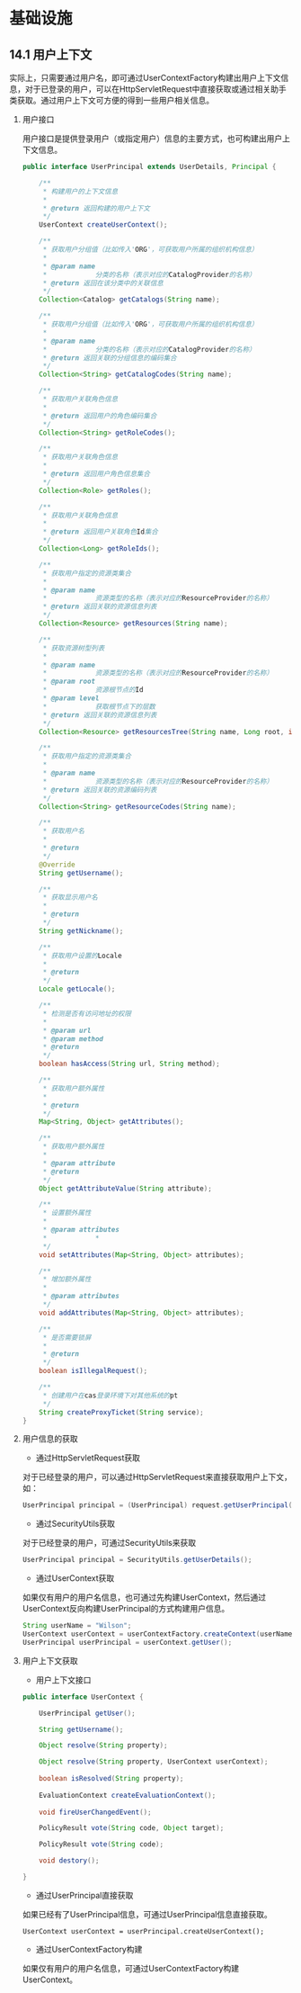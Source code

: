 # 基础设施

## 14.1 用户上下文

实际上，只需要通过用户名，即可通过UserContextFactory构建出用户上下文信息，对于已登录的用户，可以在HttpServletRequest中直接获取或通过相关助手类获取。通过用户上下文可方便的得到一些用户相关信息。

1. 用户接口

    用户接口是提供登录用户（或指定用户）信息的主要方式，也可构建出用户上下文信息。
    
    ```java
    public interface UserPrincipal extends UserDetails, Principal {
    
    	/**
    	 * 构建用户的上下文信息
    	 * 
    	 * @return 返回构建的用户上下文
    	 */
    	UserContext createUserContext();
    
    	/**
    	 * 获取用户分组值（比如传入'ORG'，可获取用户所属的组织机构信息）
    	 * 
    	 * @param name
    	 *            分类的名称（表示对应的CatalogProvider的名称）
    	 * @return 返回在该分类中的关联信息
    	 */
    	Collection<Catalog> getCatalogs(String name);
    
    	/**
    	 * 获取用户分组值（比如传入'ORG'，可获取用户所属的组织机构信息）
    	 * 
    	 * @param name
    	 *            分类的名称（表示对应的CatalogProvider的名称）
    	 * @return 返回关联的分组信息的编码集合
    	 */
    	Collection<String> getCatalogCodes(String name);
    
    	/**
    	 * 获取用户关联角色信息
    	 * 
    	 * @return 返回用户的角色编码集合
    	 */
    	Collection<String> getRoleCodes();
    
    	/**
    	 * 获取用户关联角色信息
    	 * 
    	 * @return 返回用户角色信息集合
    	 */
    	Collection<Role> getRoles();
    
    	/**
    	 * 获取用户关联角色信息
    	 * 
    	 * @return 返回用户关联角色Id集合
    	 */
    	Collection<Long> getRoleIds();
    
    	/**
    	 * 获取用户指定的资源类集合
    	 * 
    	 * @param name
    	 *            资源类型的名称（表示对应的ResourceProvider的名称）
    	 * @return 返回关联的资源信息列表
    	 */
    	Collection<Resource> getResources(String name);
    
    	/**
    	 * 获取资源树型列表
    	 * 
    	 * @param name
    	 *            资源类型的名称（表示对应的ResourceProvider的名称）
    	 * @param root
    	 *            资源根节点的Id
    	 * @param level
    	 *            获取根节点下的层数
    	 * @return 返回关联的资源信息列表
    	 */
    	Collection<Resource> getResourcesTree(String name, Long root, int level);
    
    	/**
    	 * 获取用户指定的资源类集合
    	 * 
    	 * @param name
    	 *            资源类型的名称（表示对应的ResourceProvider的名称）
    	 * @return 返回关联的资源编码列表
    	 */
    	Collection<String> getResourceCodes(String name);
    
    	/**
    	 * 获取用户名
    	 * 
    	 * @return
    	 */
    	@Override
    	String getUsername();
    
    	/**
    	 * 获取显示用户名
    	 * 
    	 * @return
    	 */
    	String getNickname();
    
    	/**
    	 * 获取用户设置的Locale
    	 * 
    	 * @return
    	 */
    	Locale getLocale();
    
    	/**
    	 * 检测是否有访问地址的权限
    	 * 
    	 * @param url
    	 * @param method
    	 * @return
    	 */
    	boolean hasAccess(String url, String method);
    
    	/**
    	 * 获取用户额外属性
    	 * 
    	 * @return
    	 */
    	Map<String, Object> getAttributes();
    
    	/**
    	 * 获取用户额外属性
    	 * 
    	 * @param attribute
    	 * @return
    	 */
    	Object getAttributeValue(String attribute);
    
    	/**
    	 * 设置额外属性
    	 * 
    	 * @param attributes
    	 *            *
    	 */
    	void setAttributes(Map<String, Object> attributes);
    
    	/**
    	 * 增加额外属性
    	 * 
    	 * @param attributes
    	 */
    	void addAttributes(Map<String, Object> attributes);
    
    	/**
    	 * 是否需要锁屏
    	 * 
    	 * @return
    	 */
    	boolean isIllegalRequest();
    
    	/**
    	 * 创建用户在cas登录环境下对其他系统的pt
    	 */
    	String createProxyTicket(String service);
    }    
    ```
    
2. 用户信息的获取

    * 通过HttpServletRequest获取
    
    对于已经登录的用户，可以通过HttpServletRequest来直接获取用户上下文，如：
    
    ```java
    UserPrincipal principal = (UserPrincipal) request.getUserPrincipal();
    ```
    * 通过SecurityUtils获取
    
    对于已经登录的用户，可通过SecurityUtils来获取
    
    ```java
    UserPrincipal principal = SecurityUtils.getUserDetails();
    ```
    
    * 通过UserContext获取
    
    如果仅有用户的用户名信息，也可通过先构建UserContext，然后通过UserContext反向构建UserPrincipal的方式构建用户信息。
    
    ```java
    String userName = "Wilson";
    UserContext userContext = userContextFactory.createContext(userName);
    UserPrincipal userPrincipal = userContext.getUser();
    ```
    
3. 用户上下文获取

    * 用户上下文接口
    
    ```java
    public interface UserContext {
    
        UserPrincipal getUser();
 
        String getUsername();

        Object resolve(String property);
    
        Object resolve(String property, UserContext userContext);
  
        boolean isResolved(String property);
  
        EvaluationContext createEvaluationContext();
  
        void fireUserChangedEvent();

        PolicyResult vote(String code, Object target);
    
        PolicyResult vote(String code);
    
        void destory();
    
    }    
    ```
    
    * 通过UserPrincipal直接获取
    
    如果已经有了UserPrincipal信息，可通过UserPrincipal信息直接获取。
    
    ```
    UserContext userContext = userPrincipal.createUserContext();
    ```
    
    * 通过UserContextFactory构建
    
    如果仅有用户的用户名信息，可通过UserContextFactory构建UserContext。
    
    